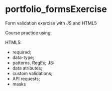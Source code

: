 # portfolio_formsExercise
Form validation exercise with JS and HTML5

Course practice using:

HTML5:
- required;
- data-type;
- patterns, RegEx;
JS:
- data atributes;
- custom validations;
- API requests;
- masks
